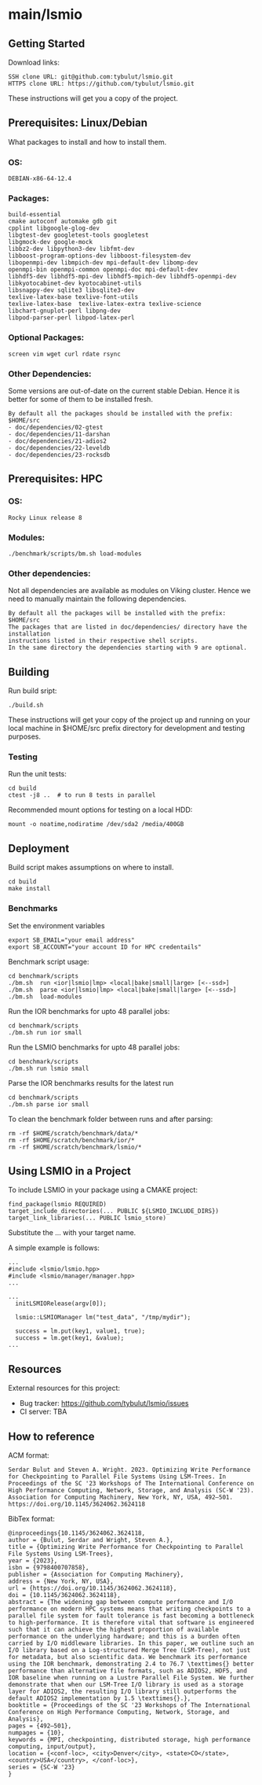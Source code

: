 # main/lsmio



## Getting Started

Download links:
```
SSH clone URL: git@github.com:tybulut/lsmio.git
HTTPS clone URL: https://github.com/tybulut/lsmio.git
```

These instructions will get you a copy of the project.


## Prerequisites: Linux/Debian

What packages to install and how to install them.

### OS:
```
DEBIAN-x86-64-12.4
```

### Packages:
```
build-essential
cmake autoconf automake gdb git
cpplint libgoogle-glog-dev
libgtest-dev googletest-tools googletest
libgmock-dev google-mock
libbz2-dev libpython3-dev libfmt-dev
libboost-program-options-dev libboost-filesystem-dev
libopenmpi-dev libmpich-dev mpi-default-dev libomp-dev 
openmpi-bin openmpi-common openmpi-doc mpi-default-dev
libhdf5-dev libhdf5-mpi-dev libhdf5-mpich-dev libhdf5-openmpi-dev
libkyotocabinet-dev kyotocabinet-utils
libsnappy-dev sqlite3 libsqlite3-dev
texlive-latex-base texlive-font-utils
texlive-latex-base  texlive-latex-extra texlive-science
libchart-gnuplot-perl libpng-dev
libpod-parser-perl libpod-latex-perl
```

### Optional Packages:
```
screen vim wget curl rdate rsync
```

### Other Dependencies:
Some versions are out-of-date on the current stable Debian. Hence
it is better for some of them to be installed fresh.
```
By default all the packages should be installed with the prefix: $HOME/src
- doc/dependencies/02-gtest
- doc/dependencies/11-darshan
- doc/dependencies/21-adios2
- doc/dependencies/22-leveldb
- doc/dependencies/23-rocksdb 
```

## Prerequisites: HPC

### OS:
```
Rocky Linux release 8
```

### Modules:
```
./benchmark/scripts/bm.sh load-modules
```

### Other dependencies:
Not all dependencies are available as modules on Viking cluster. Hence we need
to manually maintain the following dependencies.
```
By default all the packages will be installed with the prefix: $HOME/src
The packages that are listed in doc/dependencies/ directory have the installation 
instructions listed in their respective shell scripts.
In the same directory the dependencies starting with 9 are optional.
```


## Building 

Run build sript:
```
./build.sh
```

These instructions will get your copy of the project up and running on your local
machine in $HOME/src prefix directory for development and testing purposes.


### Testing

Run the unit tests:
```
cd build
ctest -j8 ..  # to run 8 tests in parallel
```

Recommended mount options for testing on a local HDD:
```
mount -o noatime,nodiratime /dev/sda2 /media/400GB
```

## Deployment

Build script makes assumptions on where to install. 

```
cd build
make install
```

### Benchmarks

Set the environment variables
```
export SB_EMAIL="your email address"
export SB_ACCOUNT="your account ID for HPC credentails"
```

Benchmark script usage:
```
cd benchmark/scripts
./bm.sh  run <ior|lsmio|lmp> <local|bake|small|large> [<--ssd>]
./bm.sh  parse <ior|lsmio|lmp> <local|bake|small|large> [<--ssd>]
./bm.sh  load-modules
```

Run the IOR benchmarks for upto 48 parallel jobs:
```
cd benchmark/scripts
./bm.sh run ior small
```

Run the LSMIO benchmarks for upto 48 parallel jobs:
```
cd benchmark/scripts
./bm.sh run lsmio small
```

Parse the IOR benchmarks results for the latest run
```
cd benchmark/scripts
./bm.sh parse ior small
```

To clean the benchmark folder between runs and after parsing:
```
rm -rf $HOME/scratch/benchmark/data/*
rm -rf $HOME/scratch/benchmark/ior/*
rm -rf $HOME/scratch/benchmark/lsmio/*
```

## Using LSMIO in a Project

To include LSMIO in your package using a CMAKE project:
```
find_package(lsmio REQUIRED)
target_include_directories(... PUBLIC ${LSMIO_INCLUDE_DIRS})
target_link_libraries(... PUBLIC lsmio_store)
```
Substitute the ... with your target name.

A simple example is follows:
```
...
#include <lsmio/lsmio.hpp>
#include <lsmio/manager/manager.hpp>
...

...
  initLSMIORelease(argv[0]);

  lsmio::LSMIOManager lm("test_data", "/tmp/mydir");

  success = lm.put(key1, value1, true);
  success = lm.get(key1, &value);
...

```


## Resources

External resources for this project:
- Bug tracker: https://github.com/tybulut/lsmio/issues
- CI server: TBA

## How to reference

ACM format:
```
Serdar Bulut and Steven A. Wright. 2023. Optimizing Write Performance for Checkpointing to Parallel File Systems Using LSM-Trees. In Proceedings of the SC '23 Workshops of The International Conference on High Performance Computing, Network, Storage, and Analysis (SC-W '23). Association for Computing Machinery, New York, NY, USA, 492–501. https://doi.org/10.1145/3624062.3624118
```

BibTex format:
```
@inproceedings{10.1145/3624062.3624118,
author = {Bulut, Serdar and Wright, Steven A.},
title = {Optimizing Write Performance for Checkpointing to Parallel File Systems Using LSM-Trees},
year = {2023},
isbn = {9798400707858},
publisher = {Association for Computing Machinery},
address = {New York, NY, USA},
url = {https://doi.org/10.1145/3624062.3624118},
doi = {10.1145/3624062.3624118},
abstract = {The widening gap between compute performance and I/O performance on modern HPC systems means that writing checkpoints to a parallel file system for fault tolerance is fast becoming a bottleneck to high-performance. It is therefore vital that software is engineered such that it can achieve the highest proportion of available performance on the underlying hardware; and this is a burden often carried by I/O middleware libraries. In this paper, we outline such an I/O library based on a Log-structured Merge Tree (LSM-Tree), not just for metadata, but also scientific data. We benchmark its performance using the IOR benchmark, demonstrating 2.4 to 76.7 \texttimes{} better performance than alternative file formats, such as ADIOS2, HDF5, and IOR baseline when running on a Lustre Parallel File System. We further demonstrate that when our LSM-Tree I/O library is used as a storage layer for ADIOS2, the resulting I/O library still outperforms the default ADIOS2 implementation by 1.5 \texttimes{}.},
booktitle = {Proceedings of the SC '23 Workshops of The International Conference on High Performance Computing, Network, Storage, and Analysis},
pages = {492–501},
numpages = {10},
keywords = {MPI, checkpointing, distributed storage, high performance computing, input/output},
location = {<conf-loc>, <city>Denver</city>, <state>CO</state>, <country>USA</country>, </conf-loc>},
series = {SC-W '23}
}
```


